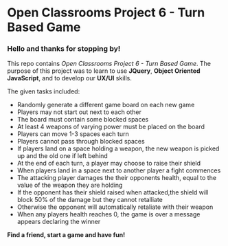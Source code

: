 # Open Classrooms Project 6 - Turn Based Game

### Hello and thanks for stopping by!

This repo contains *Open Classrooms Project 6 - Turn Based Game*. The purpose of this project was to learn to use **JQuery**, **Object Oriented JavaScript**, and to develop our **UX/UI** skills.

The given tasks included:

* Randomly generate a different game board on each new game
* Players may not start out next to each other
* The board must contain some blocked spaces
* At least 4 weapons of varying power must be placed on the board
* Players can move 1-3 spaces each turn
* Players cannot pass through blocked spaces
* If players land on a space holding a weapon, the new weapon is picked up and the old one if left behind
* At the end of each turn, a player may choose to raise their shield
* When players land in a space next to another player a fight commences
* The attacking player damages the their opponents health, equal to the value of the weapon they are holding
* If the opponent has their shield raised when attacked,the shield will block 50% of the damage but they cannot retalliate
* Otherwise the opponent will automatically retaliate with their weapon
* When any players health reaches 0, the game is over a message appears declaring the winner

**Find a friend, start a game and have fun!**